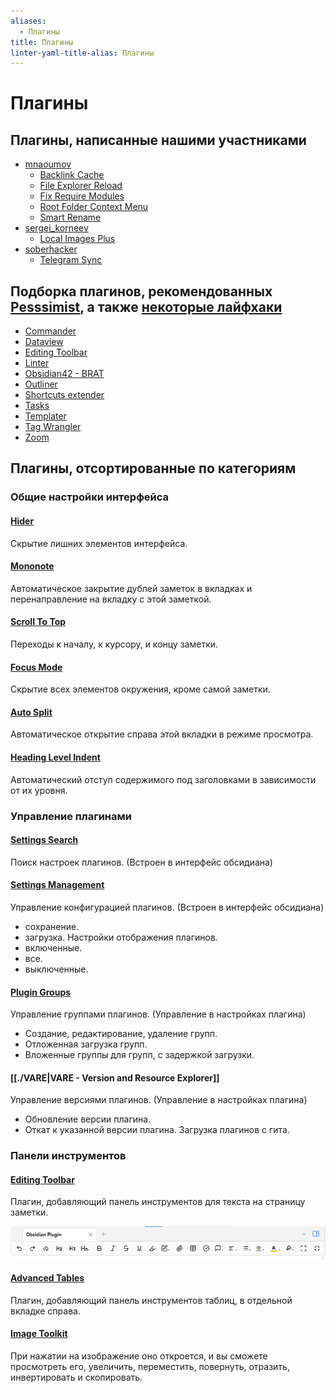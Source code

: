 ```yaml
---
aliases:
  - Плагины
title: Плагины
linter-yaml-title-alias: Плагины
---
```


# Плагины

## Плагины, написанные нашими участниками

- [mnaoumov](<../Участники/mnaoumov.md>)
  - [Backlink Cache](<./Backlink Cache.md>)
  - [File Explorer Reload](<./File Explorer Reload.md>)
  - [Fix Require Modules](<./Fix Require Modules.md>)
  - [Root Folder Context Menu](<./Root Folder Context Menu.md>)
  - [Smart Rename](<./Smart Rename.md>)
- [sergei\_korneev](<../Участники/sergei_korneev.md>)
  - [Local Images Plus](<./Local Images Plus.md>)
- [soberhacker](<../Участники/soberhacker.md>)
  - [Telegram Sync](<./Telegram Sync.md>)

## Подборка плагинов, рекомендованных [Pesssimist](<../Участники/Pesssimist.md>), а также [некоторые лайфхаки](<../Лайфхаки и просто полезные советы.md>)

- [Commander](<./Commander.md>)
- [Dataview](<./Dataview.md>)
- [Editing Toolbar](<./Editing Toolbar.md>)
- [Linter](<./Linter.md>)
- [Obsidian42 - BRAT](<./Obsidian42 - BRAT.md>)
- [Outliner](<./Outliner.md>)
- [Shortcuts extender](<./Shortcuts extender.md>)
- [Tasks](<./Tasks.md>)
- [Templater](<./Templater.md>)
- [Tag Wrangler](<./Tag Wrangler.md>)
- [Zoom](<./Zoom.md>)

## Плагины, отсортированные по категориям

### Общие настройки интерфейса

#### [Hider](<./Hider.md>)

Скрытие лишних элементов интерфейса.

#### [Mononote](<./Mononote.md>)

Автоматическое закрытие дублей заметок в вкладках и перенаправление на вкладку с этой заметкой.

#### [Scroll To Top](<./Scroll To Top.md>)

Переходы к началу, к курсору, и концу заметки.

#### [Focus Mode](<./Focus Mode.md>)

Скрытие всех элементов окружения, кроме самой заметки.

#### [Auto Split](<./Auto Split.md>)

Автоматическое открытие справа этой вкладки в режиме просмотра.

#### [Heading Level Indent](<./Heading Level Indent.md>)

Автоматический отступ содержимого под заголовками в зависимости от их уровня.

### Управление плагинами

#### [Settings Search](<./Settings Search.md>)

Поиск настроек плагинов. (Встроен в интерфейс обсидиана)

#### [Settings Management](<./Settings Management.md>)

Управление конфигурацией плагинов. (Встроен в интерфейс обсидиана)

- сохранение.
- загрузка.
Настройки отображения плагинов.
- включенные.
- все.
- выключенные.

#### [Plugin Groups](<./Plugin Groups.md>)

Управление группами плагинов. (Управление в настройках плагина)

- Создание, редактирование, удаление групп.
- Отложенная загрузка групп.
- Вложенные группы для групп, с задержкой загрузки.

#### [[./VARE|VARE - Version and Resource Explorer]]

Управление версиями плагинов. (Управление в настройках плагина)

- Обновление версии плагина.
- Откат к указанной версии плагина.
Загрузка плагинов с гита.

### Панели инструментов

#### [Editing Toolbar](<./Editing Toolbar.md>)

Плагин, добавляющий панель инструментов для текста на страницу заметки.

![](<../!!files/Pasted image 20241114105523.png>)

#### [Advanced Tables](<./Advanced Tables.md>)

Плагин, добавляющий панель инструментов таблиц, в отдельной вкладке справа.

#### [Image Toolkit](<./Image Toolkit.md>)

При нажатии на изображение оно откроется, и вы сможете просмотреть его, увеличить, переместить, повернуть, отразить, инвертировать и скопировать.
